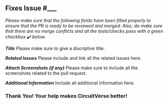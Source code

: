 ## Fixes Issue #___ ##

*Please make sure that the following fields have been filled properly to ensure that the PR is ready to be reviewed and merged.*
*Also, do make sure that there are no merge conflicts and all the tests/checks pass with a green checkbox ✔️ below.*

***Title***
Please make sure to give a discriptive title.

***Related Issues***
Please include and link all the related issues here.

***Attach Screenshots (if any)***
Please make sure to include all the screenshots related to the pull request.

***Additional Information***
Include all additional information here.

### Thank You! Your help makes CircuitVerse better! ###

